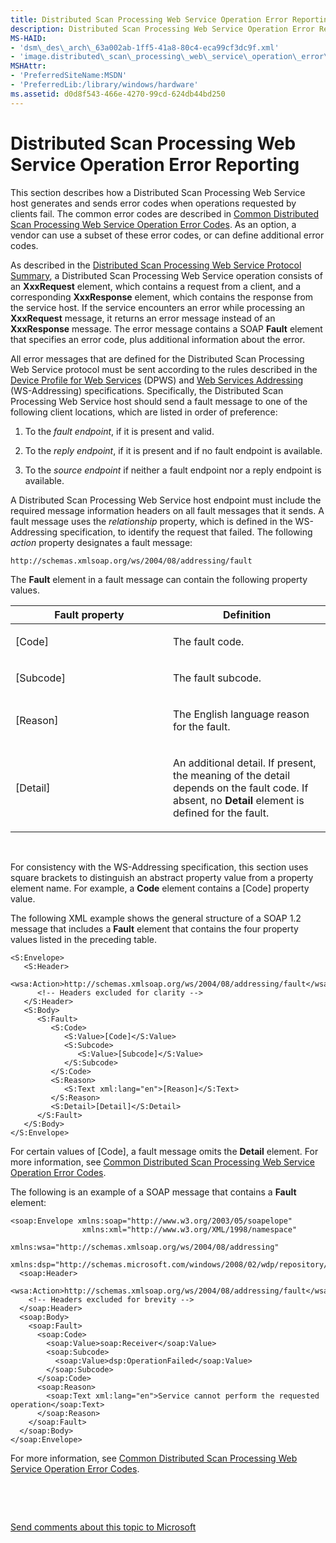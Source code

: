```yaml
---
title: Distributed Scan Processing Web Service Operation Error Reporting
description: Distributed Scan Processing Web Service Operation Error Reporting
MS-HAID:
- 'dsm\_des\_arch\_63a002ab-1ff5-41a8-80c4-eca99cf3dc9f.xml'
- 'image.distributed\_scan\_processing\_web\_service\_operation\_error\_reporting'
MSHAttr:
- 'PreferredSiteName:MSDN'
- 'PreferredLib:/library/windows/hardware'
ms.assetid: d0d8f543-466e-4270-99cd-624db44bd250
---
```


# Distributed Scan Processing Web Service Operation Error Reporting


This section describes how a Distributed Scan Processing Web Service host generates and sends error codes when operations requested by clients fail. The common error codes are described in [Common Distributed Scan Processing Web Service Operation Error Codes](common-distributed-scan-processing-web-service-operation-error-codes.md). As an option, a vendor can use a subset of these error codes, or can define additional error codes.

As described in the [Distributed Scan Processing Web Service Protocol Summary](distributed-scan-processing-web-service-protocol-summary.md), a Distributed Scan Processing Web Service operation consists of an **XxxRequest** element, which contains a request from a client, and a corresponding **XxxResponse** element, which contains the response from the service host. If the service encounters an error while processing an **XxxRequest** message, it returns an error message instead of an **XxxResponse** message. The error message contains a SOAP **Fault** element that specifies an error code, plus additional information about the error.

All error messages that are defined for the Distributed Scan Processing Web Service protocol must be sent according to the rules described in the [Device Profile for Web Services](http://go.microsoft.com/fwlink/p/?linkid=59069) (DPWS) and [Web Services Addressing](http://go.microsoft.com/fwlink/p/?linkid=70144) (WS-Addressing) specifications. Specifically, the Distributed Scan Processing Web Service host should send a fault message to one of the following client locations, which are listed in order of preference:

1.  To the *fault endpoint*, if it is present and valid.

2.  To the *reply endpoint*, if it is present and if no fault endpoint is available.

3.  To the *source endpoint* if neither a fault endpoint nor a reply endpoint is available.

A Distributed Scan Processing Web Service host endpoint must include the required message information headers on all fault messages that it sends. A fault message uses the *relationship* property, which is defined in the WS-Addressing specification, to identify the request that failed. The following *action* property designates a fault message:

```
http://schemas.xmlsoap.org/ws/2004/08/addressing/fault
```

The **Fault** element in a fault message can contain the following property values.

<table>
<colgroup>
<col width="50%" />
<col width="50%" />
</colgroup>
<thead>
<tr class="header">
<th>Fault property</th>
<th>Definition</th>
</tr>
</thead>
<tbody>
<tr class="odd">
<td><p>[Code]</p></td>
<td><p>The fault code.</p></td>
</tr>
<tr class="even">
<td><p>[Subcode]</p></td>
<td><p>The fault subcode.</p></td>
</tr>
<tr class="odd">
<td><p>[Reason]</p></td>
<td><p>The English language reason for the fault.</p></td>
</tr>
<tr class="even">
<td><p>[Detail]</p></td>
<td><p>An additional detail. If present, the meaning of the detail depends on the fault code. If absent, no <strong>Detail</strong> element is defined for the fault.</p></td>
</tr>
</tbody>
</table>

 

For consistency with the WS-Addressing specification, this section uses square brackets to distinguish an abstract property value from a property element name. For example, a **Code** element contains a \[Code\] property value.

The following XML example shows the general structure of a SOAP 1.2 message that includes a **Fault** element that contains the four property values listed in the preceding table.

```
<S:Envelope>
   <S:Header>
      <wsa:Action>http://schemas.xmlsoap.org/ws/2004/08/addressing/fault</wsa:Action>
      <!-- Headers excluded for clarity -->
   </S:Header>
   <S:Body>
      <S:Fault>
         <S:Code>
            <S:Value>[Code]</S:Value>
            <S:Subcode>
               <S:Value>[Subcode]</S:Value>
            </S:Subcode>
         </S:Code>
         <S:Reason>
            <S:Text xml:lang="en">[Reason]</S:Text>
         </S:Reason>
         <S:Detail>[Detail]</S:Detail>
      </S:Fault>
   </S:Body>
</S:Envelope>
```

For certain values of \[Code\], a fault message omits the **Detail** element. For more information, see [Common Distributed Scan Processing Web Service Operation Error Codes](common-distributed-scan-processing-web-service-operation-error-codes.md).

The following is an example of a SOAP message that contains a **Fault** element:

```
<soap:Envelope xmlns:soap="http://www.w3.org/2003/05/soapelope"
                xmlns:xml="http://www.w3.org/XML/1998/namespace"
                xmlns:wsa="http://schemas.xmlsoap.org/ws/2004/08/addressing"
                xmlns:dsp="http://schemas.microsoft.com/windows/2008/02/wdp/repository/processing">
  <soap:Header>
    <wsa:Action>http://schemas.xmlsoap.org/ws/2004/08/addressing/fault</wsa:Action>
    <!-- Headers excluded for brevity -->
  </soap:Header>
  <soap:Body>
    <soap:Fault>
      <soap:Code>
        <soap:Value>soap:Receiver</soap:Value>
        <soap:Subcode>
          <soap:Value>dsp:OperationFailed</soap:Value>
        </soap:Subcode>
      </soap:Code>
      <soap:Reason>
        <soap:Text xml:lang="en">Service cannot perform the requested operation</soap:Text>
      </soap:Reason>
    </soap:Fault>
  </soap:Body>
</soap:Envelope>
```

For more information, see [Common Distributed Scan Processing Web Service Operation Error Codes](common-distributed-scan-processing-web-service-operation-error-codes.md).

 

 

[Send comments about this topic to Microsoft](mailto:wsddocfb@microsoft.com?subject=Documentation%20feedback%20%5Bimage\image%5D:%20Distributed%20Scan%20Processing%20Web%20Service%20Operation%20Error%20Reporting%20%20RELEASE:%20%288/17/2016%29&body=%0A%0APRIVACY%20STATEMENT%0A%0AWe%20use%20your%20feedback%20to%20improve%20the%20documentation.%20We%20don't%20use%20your%20email%20address%20for%20any%20other%20purpose,%20and%20we'll%20remove%20your%20email%20address%20from%20our%20system%20after%20the%20issue%20that%20you're%20reporting%20is%20fixed.%20While%20we're%20working%20to%20fix%20this%20issue,%20we%20might%20send%20you%20an%20email%20message%20to%20ask%20for%20more%20info.%20Later,%20we%20might%20also%20send%20you%20an%20email%20message%20to%20let%20you%20know%20that%20we've%20addressed%20your%20feedback.%0A%0AFor%20more%20info%20about%20Microsoft's%20privacy%20policy,%20see%20http://privacy.microsoft.com/default.aspx. "Send comments about this topic to Microsoft")




